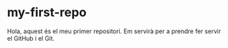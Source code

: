 # my-first-repo

Hola, aquest és el meu primer repositori. Em servirà per a prendre fer servir el GitHub i el Git.
